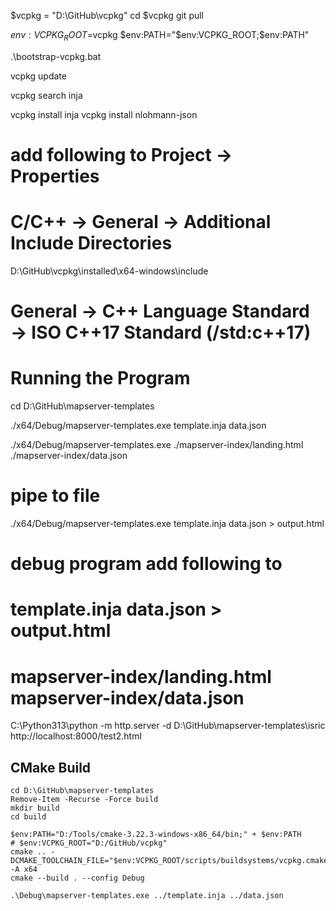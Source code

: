 ﻿$vcpkg = "D:\GitHub\vcpkg"
cd $vcpkg
git pull

$env:VCPKG_ROOT=$vcpkg
$env:PATH="$env:VCPKG_ROOT;$env:PATH"

.\bootstrap-vcpkg.bat

vcpkg update

vcpkg search inja

vcpkg install inja
vcpkg install nlohmann-json

# add following to Project → Properties 
# C/C++ → General → Additional Include Directories
D:\GitHub\vcpkg\installed\x64-windows\include

# General → C++ Language Standard → ISO C++17 Standard (/std:c++17)

# Running the Program

cd D:\GitHub\mapserver-templates

./x64/Debug/mapserver-templates.exe template.inja data.json

./x64/Debug/mapserver-templates.exe ./mapserver-index/landing.html ./mapserver-index/data.json

# pipe to file
./x64/Debug/mapserver-templates.exe template.inja data.json > output.html

# debug program add following to 
# template.inja data.json > output.html
# mapserver-index/landing.html mapserver-index/data.json


C:\Python313\python -m http.server -d D:\GitHub\mapserver-templates\isric
http://localhost:8000/test2.html


## CMake Build

```
cd D:\GitHub\mapserver-templates
Remove-Item -Recurse -Force build
mkdir build
cd build

$env:PATH="D:/Tools/cmake-3.22.3-windows-x86_64/bin;" + $env:PATH
# $env:VCPKG_ROOT="D:/GitHub/vcpkg"
cmake .. -DCMAKE_TOOLCHAIN_FILE="$env:VCPKG_ROOT/scripts/buildsystems/vcpkg.cmake" -A x64
cmake --build . --config Debug

.\Debug\mapserver-templates.exe ../template.inja ../data.json
```